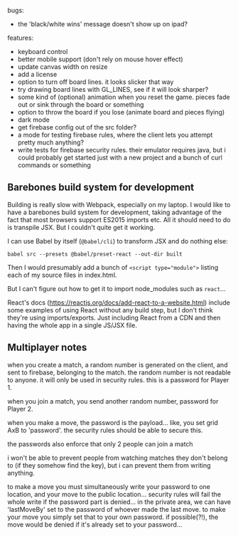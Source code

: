bugs:
* the 'black/white wins' message doesn't show up on ipad?

features:
* keyboard control
* better mobile support (don't rely on mouse hover effect)
* update canvas width on resize
* add a license
* option to turn off board lines. it looks slicker that way
* try drawing board lines with GL_LINES, see if it will look sharper?
* some kind of (optional) animation when you reset the game. pieces fade out or sink through the board or something
* option to throw the board if you lose (animate board and pieces flying)
* dark mode
* get firebase config out of the src folder?
* a mode for testing firebase rules, where the client lets you attempt pretty much anything?
* write tests for firebase security rules. their emulator requires java, but i could probably get started just with a new project and a bunch of curl commands or something

## Barebones build system for development
Building is really slow with Webpack, especially on my laptop. I would like to have a barebones build system for development, taking advantage of the fact that most browsers support ES2015 imports etc. All it should need to do is transpile JSX. But I couldn't quite get it working.

I can use Babel by itself (`@babel/cli`) to transform JSX and do nothing else:

`babel src --presets @babel/preset-react --out-dir built`

Then I would presumably add a bunch of `<script type="module">` listing each of my source files in index.html.

But I can't figure out how to get it to import node_modules such as `react`...

React's docs (https://reactjs.org/docs/add-react-to-a-website.html) include some examples of using React without any build step, but I don't think they're using imports/exports. Just including React from a CDN and then having the whole app in a single JS/JSX file.

## Multiplayer notes
when you create a match, a random number is generated on the client,
and sent to firebase, belonging to the match.
the random number is not readable to anyone. it will only be used in security rules.
this is a password for Player 1.

when you join a match, you send another random number, password for Player 2.

when you make a move, the password is the payload...
like, you set grid AxB to 'password'.
the security rules should be able to secure this.

the passwords also enforce that only 2 people can join a match

i won't be able to prevent people from watching matches they don't belong to
(if they somehow find the key), but i can prevent them from writing anything.


to make a move
you must simultaneously write your password to one location, and your
move to the public location...
security rules will fail the whole write if the password part is denied...
in the private area, we can have 'lastMoveBy' set to the password
of whoever made the last move.
to make your move you simply set that to your own password.
if possible(?!), the move would be denied if it's already set to your password...
